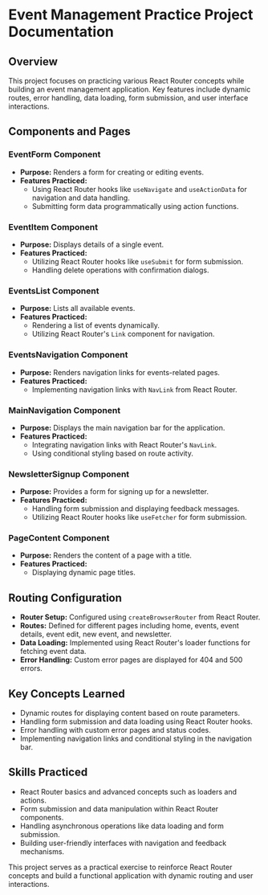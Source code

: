 # Event Management Practice Project Documentation

## Overview
This project focuses on practicing various React Router concepts while building an event management application. Key features include dynamic routes, error handling, data loading, form submission, and user interface interactions.

## Components and Pages
### EventForm Component
- **Purpose:** Renders a form for creating or editing events.
- **Features Practiced:**
  - Using React Router hooks like `useNavigate` and `useActionData` for navigation and data handling.
  - Submitting form data programmatically using action functions.

### EventItem Component
- **Purpose:** Displays details of a single event.
- **Features Practiced:**
  - Utilizing React Router hooks like `useSubmit` for form submission.
  - Handling delete operations with confirmation dialogs.

### EventsList Component
- **Purpose:** Lists all available events.
- **Features Practiced:**
  - Rendering a list of events dynamically.
  - Utilizing React Router's `Link` component for navigation.

### EventsNavigation Component
- **Purpose:** Renders navigation links for events-related pages.
- **Features Practiced:**
  - Implementing navigation links with `NavLink` from React Router.

### MainNavigation Component
- **Purpose:** Displays the main navigation bar for the application.
- **Features Practiced:**
  - Integrating navigation links with React Router's `NavLink`.
  - Using conditional styling based on route activity.

### NewsletterSignup Component
- **Purpose:** Provides a form for signing up for a newsletter.
- **Features Practiced:**
  - Handling form submission and displaying feedback messages.
  - Utilizing React Router hooks like `useFetcher` for form submission.

### PageContent Component
- **Purpose:** Renders the content of a page with a title.
- **Features Practiced:**
  - Displaying dynamic page titles.

## Routing Configuration
- **Router Setup:** Configured using `createBrowserRouter` from React Router.
- **Routes:** Defined for different pages including home, events, event details, event edit, new event, and newsletter.
- **Data Loading:** Implemented using React Router's loader functions for fetching event data.
- **Error Handling:** Custom error pages are displayed for 404 and 500 errors.

## Key Concepts Learned
- Dynamic routes for displaying content based on route parameters.
- Handling form submission and data loading using React Router hooks.
- Error handling with custom error pages and status codes.
- Implementing navigation links and conditional styling in the navigation bar.

## Skills Practiced
- React Router basics and advanced concepts such as loaders and actions.
- Form submission and data manipulation within React Router components.
- Handling asynchronous operations like data loading and form submission.
- Building user-friendly interfaces with navigation and feedback mechanisms.

This project serves as a practical exercise to reinforce React Router concepts and build a functional application with dynamic routing and user interactions.

